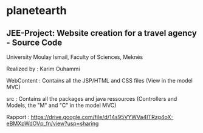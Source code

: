 # planetearth
JEE-Project: Website creation for a travel agency - Source Code
---------------
University Moulay Ismail, Faculty of Sciences, Meknès

Realized by : Karim Ouhammi

WebContent : Contains all the JSP/HTML and CSS files (View in the model MVC)

src : Contains all the packages and java ressources (Controllers and Models, the "M" and "C" in the model MVC)

Rapport : https://drive.google.com/file/d/14s95VYWVa4ITRzg4oX-eBMXpWdOVp_fn/view?usp=sharing
